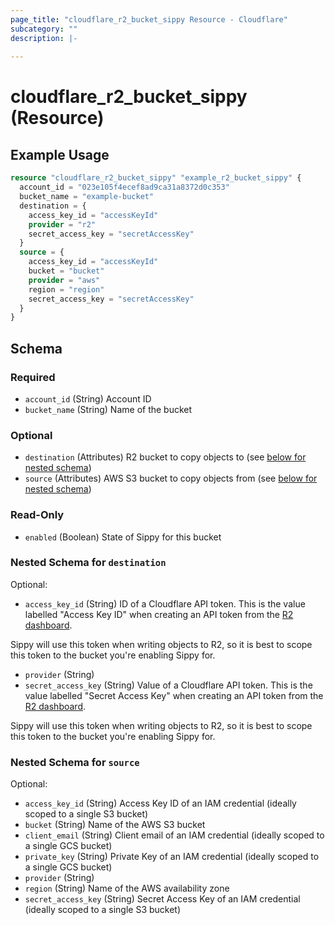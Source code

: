 ```yaml
---
page_title: "cloudflare_r2_bucket_sippy Resource - Cloudflare"
subcategory: ""
description: |-
  
---
```


# cloudflare_r2_bucket_sippy (Resource)



## Example Usage

```terraform
resource "cloudflare_r2_bucket_sippy" "example_r2_bucket_sippy" {
  account_id = "023e105f4ecef8ad9ca31a8372d0c353"
  bucket_name = "example-bucket"
  destination = {
    access_key_id = "accessKeyId"
    provider = "r2"
    secret_access_key = "secretAccessKey"
  }
  source = {
    access_key_id = "accessKeyId"
    bucket = "bucket"
    provider = "aws"
    region = "region"
    secret_access_key = "secretAccessKey"
  }
}
```

<!-- schema generated by tfplugindocs -->
## Schema

### Required

- `account_id` (String) Account ID
- `bucket_name` (String) Name of the bucket

### Optional

- `destination` (Attributes) R2 bucket to copy objects to (see [below for nested schema](#nestedatt--destination))
- `source` (Attributes) AWS S3 bucket to copy objects from (see [below for nested schema](#nestedatt--source))

### Read-Only

- `enabled` (Boolean) State of Sippy for this bucket

<a id="nestedatt--destination"></a>
### Nested Schema for `destination`

Optional:

- `access_key_id` (String) ID of a Cloudflare API token.
This is the value labelled "Access Key ID" when creating an API
token from the [R2 dashboard](https://dash.cloudflare.com/?to=/:account/r2/api-tokens).

Sippy will use this token when writing objects to R2, so it is
best to scope this token to the bucket you're enabling Sippy for.
- `provider` (String)
- `secret_access_key` (String) Value of a Cloudflare API token.
This is the value labelled "Secret Access Key" when creating an API
token from the [R2 dashboard](https://dash.cloudflare.com/?to=/:account/r2/api-tokens).

Sippy will use this token when writing objects to R2, so it is
best to scope this token to the bucket you're enabling Sippy for.


<a id="nestedatt--source"></a>
### Nested Schema for `source`

Optional:

- `access_key_id` (String) Access Key ID of an IAM credential (ideally scoped to a single S3 bucket)
- `bucket` (String) Name of the AWS S3 bucket
- `client_email` (String) Client email of an IAM credential (ideally scoped to a single GCS bucket)
- `private_key` (String) Private Key of an IAM credential (ideally scoped to a single GCS bucket)
- `provider` (String)
- `region` (String) Name of the AWS availability zone
- `secret_access_key` (String) Secret Access Key of an IAM credential (ideally scoped to a single S3 bucket)


